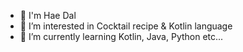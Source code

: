 - 👋 I'm Hae Dal
- 👀 I’m interested in Cocktail recipe & Kotlin language
- 🌱 I’m currently learning Kotlin, Java, Python etc...
